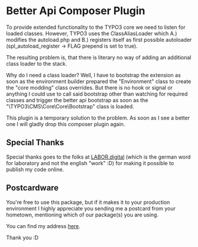 # Better Api Composer Plugin
To provide extended functionality to the TYPO3 core we need to listen for loaded classes. 
However, TYPO3 uses the ClassAliasLoader which A.) modifies the autoload.php and B.) registers
itself as first possible autoloader (spl_autoload_register -> FLAG prepend is set to true).

The resulting problem is, that there is literary no way of adding an additional class loader to the stack. 

Why do I need a class loader? Well, I have to bootstrap the extension as soon as the environment builder prepared the "Environment" class
to create the "core modding" class overrides. But there is no hook or signal or anything I could use to call said bootstrap other
than watching for required classes and trigger the better api bootstrap as soon as the "\TYPO3\CMS\Core\Core\Bootstrap" class is loaded. 

This plugin is a temporary solution to the problem. As soon as I see a better one I will gladly drop this composer plugin again.

## Special Thanks
Special thanks goes to the folks at [LABOR.digital](https://labor.digital/) (which is the german word for laboratory and not the english "work" :D) for making it possible to publish my code online.

## Postcardware
You're free to use this package, but if it makes it to your production environment I highly appreciate you sending me a postcard from your hometown, mentioning which of our package(s) you are using.

You can find my address [here](https://www.neunerlei.eu/). 

Thank you :D 
